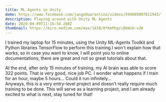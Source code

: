 ```yaml
---
title: ML Agents in Unity
demo: https://www.facebook.com/jangoQuarantino/videos/594605007811943/
description: Playing around with Unity ML Agents
date: 2020-04-09T11:16:54.260Z
thumbnail: https://miro.medium.com/max/1838/0*KmPbgziBkWiH-vJ8
---
```

I trained my laptop for 15 minutes, using the Unity ML-Agents Toolkit and Python libraries TensorFlow to perform this training.I won't explain how that works, so in case you want to know, I will point you to online documentations, there are great and not so great tutorials about that.

At the end, after only 15 minutes of training, my AI brain was able to score 322 points. That is very good, nice job PC. I wonder what happens if I train for an hour, maybe 5 hours... Could it run infinitely...\
Anyways, this is a very entry-level project and doesn't really require much training to be done. This will serve as a learning project, and I am already excited to what is next, stay tuned for that!
